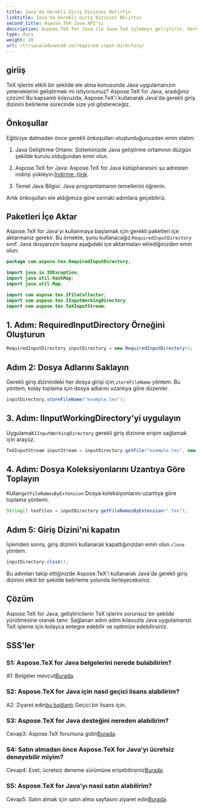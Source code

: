 ```yaml
---
title: Java'da Gerekli Giriş Dizinini Belirtin
linktitle: Java'da Gerekli Giriş Dizinini Belirtin
second_title: Aspose.TeX Java API'si
description: Aspose.TeX for Java ile Java TeX işlemeyi geliştirin. Gerekli giriş dizinlerini sorunsuz bir şekilde belirlemek için adım adım kılavuzumuzu izleyin.
type: docs
weight: 10
url: /tr/java/advanced-io/required-input-directory/
---
```

## giriiş

TeX işlerini etkili bir şekilde ele alma konusunda Java uygulamanızın yeteneklerini geliştirmek mi istiyorsunuz? Aspose.TeX for Java, aradığınız çözüm! Bu kapsamlı kılavuzda, Aspose.TeX'i kullanarak Java'da gerekli giriş dizinini belirleme sürecinde size yol göstereceğiz.

## Önkoşullar

Eğiticiye dalmadan önce gerekli önkoşulları oluşturduğunuzdan emin olalım:

1. Java Geliştirme Ortamı: Sisteminizde Java geliştirme ortamının düzgün şekilde kurulu olduğundan emin olun.

2.  Aspose.TeX for Java: Aspose.TeX for Java kütüphanesini şu adresten indirip yükleyin:[İndirme: {link](https://releases.aspose.com/tex/java/).

3. Temel Java Bilgisi: Java programlamanın temellerini öğrenin.

Artık önkoşulları ele aldığımıza göre sonraki adımlara geçebiliriz.

## Paketleri İçe Aktar

 Aspose.TeX for Java'yı kullanmaya başlamak için gerekli paketleri içe aktarmanız gerekir. Bu örnekte, şunu kullanacağız:`RequiredInputDirectory` sınıf. Java dosyanızın başına aşağıdaki içe aktarmaları eklediğinizden emin olun:

```java
package com.aspose.tex.RequiredInputDirectory;

import java.io.IOException;
import java.util.HashMap;
import java.util.Map;

import com.aspose.tex.IFileCollector;
import com.aspose.tex.IInputWorkingDirectory;
import com.aspose.tex.TeXInputStream;
```

## 1. Adım: RequiredInputDirectory Örneğini Oluşturun

```java
RequiredInputDirectory inputDirectory = new RequiredInputDirectory();
```

## Adım 2: Dosya Adlarını Saklayın

 Gerekli giriş dizinindeki her dosya girişi için,`storeFileName` yöntem. Bu yöntem, kolay toplama için dosya adlarını uzantıya göre düzenler.

```java
inputDirectory.storeFileName("example.tex");
```

## 3. Adım: IInputWorkingDirectory'yi uygulayın

 Uygulamak`IInputWorkingDirectory` gerekli giriş dizinine erişim sağlamak için arayüz.

```java
TeXInputStream inputStream = inputDirectory.getFile("example.tex", new String[1], true);
```

## 4. Adım: Dosya Koleksiyonlarını Uzantıya Göre Toplayın

 Kullan`getFileNamesByExtension` Dosya koleksiyonlarını uzantıya göre toplama yöntemi.

```java
String[] texFiles = inputDirectory.getFileNamesByExtension(".tex");
```

## Adım 5: Giriş Dizini'ni kapatın

 İşlemden sonra, giriş dizinini kullanarak kapattığınızdan emin olun.`close` yöntem.

```java
inputDirectory.close();
```

Bu adımları takip ettiğinizde Aspose.TeX'i kullanarak Java'da gerekli giriş dizinini etkili bir şekilde belirleme yolunda ilerleyeceksiniz.

## Çözüm

Aspose.TeX for Java, geliştiricilerin TeX işlerini sorunsuz bir şekilde yürütmesine olanak tanır. Sağlanan adım adım kılavuzla Java uygulamanızı TeX işleme için kolayca entegre edebilir ve optimize edebilirsiniz.

## SSS'ler

### S1: Aspose.TeX for Java belgelerini nerede bulabilirim?

 A1: Belgeler mevcut[Burada](https://reference.aspose.com/tex/java/).

### S2: Aspose.TeX for Java için nasıl geçici lisans alabilirim?

 A2: Ziyaret edin[bu bağlantı](https://purchase.aspose.com/temporary-license/) Geçici bir lisans için.

### S3: Aspose.TeX for Java desteğini nereden alabilirim?

 Cevap3: Aspose.TeX forumuna gidin[Burada](https://forum.aspose.com/c/tex/47).

### S4: Satın almadan önce Aspose.TeX for Java'yı ücretsiz deneyebilir miyim?

 Cevap4: Evet, ücretsiz deneme sürümüne erişebilirsiniz[Burada](https://releases.aspose.com/).

### S5: Aspose.TeX for Java'yı nasıl satın alabilirim?

 Cevap5: Satın almak için satın alma sayfasını ziyaret edin[Burada](https://purchase.aspose.com/buy).